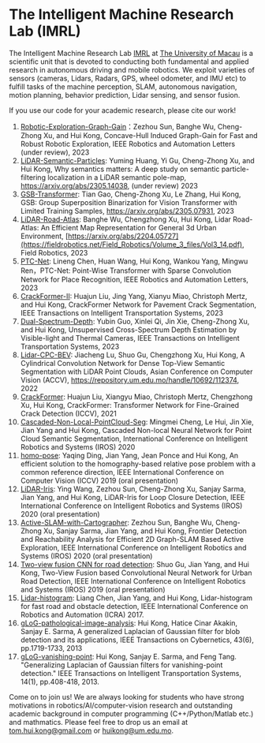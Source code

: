 # The Intelligent Machine Research Lab (IMRL)

The Intelligent Machine Research Lab [IMRL](https://sites.google.com/view/huikonglab/home)
 at [The University of Macau](https://www.um.edu.mo) is a scientific unit that is devoted to conducting both fundamental and applied research in autonomous driving and mobile robotics. We exploit varieties of sensors (cameras, Lidars, Radars, GPS, wheel odometer, and IMU etc) to fulfill tasks of the machine perception, SLAM, autonomous navigation, motion planning, behavior prediction, Lidar sensing, and sensor fusion. 

If you use our code for your academic research, please cite our work! 

1. [Robotic-Exploration-Graph-Gain](https://github.com/IMRL/Graph_Gain_Exploration)：Zezhou Sun, Banghe Wu, Cheng-Zhong Xu, and Hui Kong, Concave-Hull Induced Graph-Gain for Fast and Robust Robotic Exploration, IEEE Robotics and Automation Letters (under review), 2023
2. [LiDAR-Semantic-Particles](https://github.com/IMRL/LiDAR-Semantic-Particle): Yuming Huang, Yi Gu, Cheng-Zhong Xu, and Hui Kong, Why semantics matters: A deep study on semantic particle-filtering localization in a LiDAR semantic pole-map, https://arxiv.org/abs/2305.14038, (under review) 2023
3. [GSB-Transformer](https://github.com/IMRL/GSB-Vision-Transformer): Tian Gao, Cheng-Zhong Xu, Le Zhang, Hui Kong, GSB: Group Superposition Binarization for Vision Transformer with Limited Training Samples, https://arxiv.org/abs/2305.07931, 2023	
4.	[LiDAR-Road-Atlas](https://github.com/IMRL/Lidar-road-atlas): Banghe Wu, Chengzhong Xu, Hui Kong, Lidar Road-Atlas: An Efficient Map Representation for General 3d Urban Environment, [https://arxiv.org/abs/2204.05727](https://fieldrobotics.net/Field_Robotics/Volume_3_files/Vol3_14.pdf), Field Robotics, 2023
5.	[PTC-Net](https://github.com/LeegoChen/PTC-Net): Lineng Chen, Huan Wang, Hui Kong, Wankou Yang, Mingwu Ren，PTC-Net: Point-Wise Transformer with Sparse Convolution Network for Place Recognition, IEEE Robotics and Automation Letters, 2023
6.	[CrackFormer-II](https://github.com/LouisNUST/CrackFormer-II): Huajun Liu, Jing Yang, Xianyu Miao, Christoph Mertz, and Hui Kong, CrackFormer Network for Pavement Crack Segmentation, IEEE Transactions on Intelligent Transportation Systems, 2023
7.	[Dual-Spectrum-Depth]( https://github.com/whitecrow1027/CrossSP_Depth): Yubin Guo, Xinlei Qi, Jin Xie, Cheng-Zhong Xu, and Hui Kong, Unsupervised Cross-Spectrum Depth Estimation by Visible-light and Thermal Cameras, IEEE Transactions on Intelligent Transportation Systems, 2023
8.	[Lidar-CPC-BEV](https://github.com/IMRL/LiDAR-CPC-BEV): Jiacheng Lu, Shuo Gu, Chengzhong Xu, Hui Kong, A Cylindrical Convolution Network for Dense Top-View Semantic Segmentation with LiDAR Point Clouds, Asian Conference on Computer Vision (ACCV), https://repository.um.edu.mo/handle/10692/112374, 2022
9.	[CrackFormer](https://github.com/LouisNUST/CrackFormer-II): Huajun Liu, Xiangyu Miao, Christoph Mertz, Chengzhong Xu, Hui Kong, CrackFormer: Transformer Network for Fine-Grained Crack Detection (ICCV), 2021
10.	[Cascaded-Non-Local-PointCloud-Seg](https://github.com/MMCheng/PointNL): Mingmei Cheng, Le Hui, Jin Xie, Jian Yang and Hui Kong, Cascaded Non-local Neural Network for Point Cloud Semantic Segmentation, International Conference on Intelligent Robotics and Systems (IROS) 2020
11.	[homo-pose](https://github.com/IMRL/homo-pose): Yaqing Ding, Jian Yang, Jean Ponce and Hui Kong, An efficient solution to the homography-based relative pose problem with a common reference direction, IEEE International Conference on Computer Vision (ICCV) 2019 (oral presentation)
12.	[LiDAR-Iris](https://github.com/IMRL/LiDAR-Iris-1): Ying Wang, Zezhou Sun, Cheng-Zhong Xu, Sanjay Sarma, Jian Yang, and Hui Kong, LiDAR-Iris for Loop Closure Detection, IEEE International Conference on Intelligent Robotics and Systems (IROS) 2020 (oral presentation)
13.	[Active-SLAM-with-Cartographer](https://github.com/IMRL/Active-SLAM-with-Cartographer): Zezhou Sun, Banghe Wu, Cheng-Zhong Xu, Sanjay Sarma, Jian Yang, and Hui Kong, Frontier Detection and Reachability Analysis for Efficient 2D Graph-SLAM Based Active Exploration, IEEE International Conference on Intelligent Robotics and Systems (IROS) 2020 (oral presentation)
14.	[Two-view fusion CNN for road detection](https://github.com/IMRL/T-V-fusionCNN): Shuo Gu, Jian Yang, and Hui Kong, Two-View Fusion based Convolutional Neural Network for Urban Road Detection, IEEE International Conference on Intelligent Robotics and Systems (IROS) 2019 (oral presentation)
15.	[Lidar-histogram](https://github.com/IMRL/lidar-hist): Liang Chen, Jian Yang, and Hui Kong, Lidar-histogram for fast road and obstacle detection, IEEE International Conference on Robotics and Automation (ICRA) 2017.
16.	[gLoG-pathological-image-analysis](https://github.com/IMRL/gLoG-pathological-image): Hui Kong, Hatice Cinar Akakin, Sanjay E. Sarma, A generalized Laplacian of Gaussian filter for blob detection and its applications, IEEE Transactions on Cybernetics, 43(6), pp.1719-1733, 2013
17.	[gLoG-vanishing-point](https://github.com/IMRL/gLoG-vanishing-point): Hui Kong, Sanjay E. Sarma, and Feng Tang. "Generalizing Laplacian of Gaussian filters for vanishing-point detection." IEEE Transactions on Intelligent Transportation Systems, 14(1), pp.408-418, 2013.



Come on to join us! We are always looking for students who have strong motivations in robotics/AI/computer-vision research and outstanding academic background in computer programming (C++/Python/Matlab etc.) and mathmatics. Please feel free to drop us an email at tom.hui.kong@gmail.com or huikong@um.edu.mo. 

